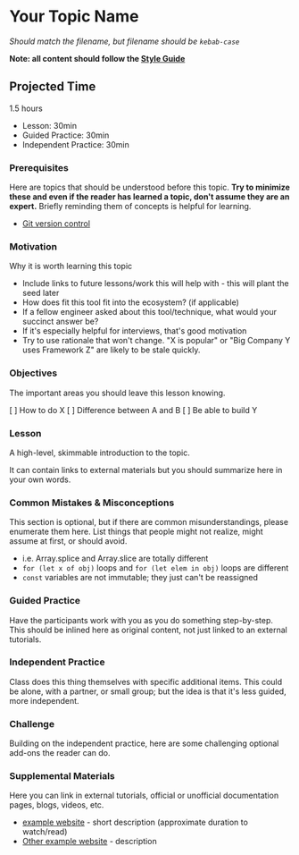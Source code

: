 # Your Topic Name

_Should match the filename, but filename should be `kebab-case`_

**Note: all content should follow the [Style Guide](./README.md#style-guide)**

## Projected Time

1.5 hours

- Lesson: 30min
- Guided Practice: 30min
- Independent Practice: 30min

### Prerequisites

Here are topics that should be understood before this topic. **Try to minimize these and even if the reader has learned a topic, don't assume they are an expert.** Briefly reminding them of concepts is helpful for learning.

- [Git version control](../git/git-version-control.md)

### Motivation

Why it is worth learning this topic

- Include links to future lessons/work this will help with - this will plant the seed later
- How does fit this tool fit into the ecosystem? (if applicable)
- If a fellow engineer asked about this tool/technique, what would your succinct answer be?
- If it's especially helpful for interviews, that's good motivation
- Try to use rationale that won't change. "X is popular" or "Big Company Y uses Framework Z" are likely to be stale quickly.

### Objectives

The important areas you should leave this lesson knowing.

[ ] How to do X
[ ] Difference between A and B
[ ] Be able to build Y

### Lesson

A high-level, skimmable introduction to the topic.

It can contain links to external materials but you should summarize here in your own words.

###

### Common Mistakes & Misconceptions

This section is optional, but if there are common misunderstandings, please enumerate them here. List things that people might not realize, might assume at first, or should avoid.

- i.e. Array.splice and Array.slice are totally different
- `for (let x of obj)` loops and `for (let elem in obj)` loops are different
- `const` variables are not immutable; they just can't be reassigned

### Guided Practice

Have the participants work with you as you do something step-by-step. This should be inlined here as original content, not just linked to an external tutorials.

### Independent Practice

Class does this thing themselves with specific additional items. This could be alone, with a partner, or small group; but the idea is that it's less guided, more independent.

### Challenge

Building on the independent practice, here are some challenging optional add-ons the reader can do.

### Supplemental Materials

Here you can link in external tutorials, official or unofficial documentation pages, blogs, videos, etc.

- [example website](https://google.com) - short description (approximate duration to watch/read)
- [Other example website](https://google.com) - description
